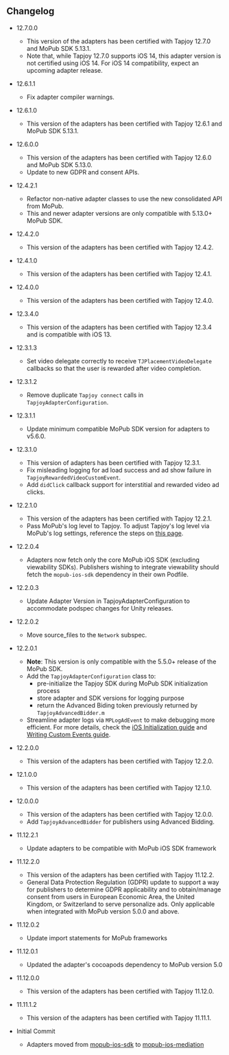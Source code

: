 ## Changelog
  * 12.7.0.0
    * This version of the adapters has been certified with Tapjoy 12.7.0 and MoPub SDK 5.13.1.
    * Note that, while Tapjoy 12.7.0 supports iOS 14, this adapter version is not certified using iOS 14. For iOS 14 compatibility, expect an upcoming adapter release.

  * 12.6.1.1
    * Fix adapter compiler warnings.

  * 12.6.1.0
    * This version of the adapters has been certified with Tapjoy 12.6.1 and MoPub SDK 5.13.1.

  * 12.6.0.0
    * This version of the adapters has been certified with Tapjoy 12.6.0 and MoPub SDK 5.13.0.
    * Update to new GDPR and consent APIs.
    
  * 12.4.2.1
    * Refactor non-native adapter classes to use the new consolidated API from MoPub.
    * This and newer adapter versions are only compatible with 5.13.0+ MoPub SDK.

  * 12.4.2.0
    * This version of the adapters has been certified with Tapjoy 12.4.2.

  * 12.4.1.0
    * This version of the adapters has been certified with Tapjoy 12.4.1.

  * 12.4.0.0
    * This version of the adapters has been certified with Tapjoy 12.4.0.

  * 12.3.4.0
    * This version of the adapters has been certified with Tapjoy 12.3.4 and is compatible with iOS 13.
    
  * 12.3.1.3
    * Set video delegate correctly to receive `TJPlacementVideoDelegate` callbacks so that the user is rewarded after video completion.

  * 12.3.1.2
    * Remove duplicate `Tapjoy connect` calls in `TapjoyAdapterConfiguration`.
    
  * 12.3.1.1
    * Update minimum compatible MoPub SDK version for adapters to v5.6.0.
    
  * 12.3.1.0
    * This version of adapters has been certified with Tapjoy 12.3.1.
    * Fix misleading logging for ad load success and ad show failure in `TapjoyRewardedVideoCustomEvent`.
    * Add `didClick` callback support for interstitial and rewarded video ad clicks.

  * 12.2.1.0
    * This version of the adapters has been certified with Tapjoy 12.2.1.
    * Pass MoPub's log level to Tapjoy. To adjust Tapjoy's log level via MoPub's log settings, reference the steps on [this page](https://developers.mopub.com/publishers/ios/test/#enable-logging).
    
  * 12.2.0.4
    * Adapters now fetch only the core MoPub iOS SDK (excluding viewability SDKs). Publishers wishing to integrate viewability should fetch the `mopub-ios-sdk` dependency in their own Podfile.

  * 12.2.0.3
    * Update Adapter Version in TapjoyAdapterConfiguration to accommodate podspec changes for Unity releases.
    
  * 12.2.0.2
    * Move source_files to the `Network` subspec. 

  * 12.2.0.1
    * **Note**: This version is only compatible with the 5.5.0+ release of the MoPub SDK.
    * Add the `TapjoyAdapterConfiguration` class to: 
         * pre-initialize the Tapjoy SDK during MoPub SDK initialization process
         * store adapter and SDK versions for logging purpose
         * return the Advanced Biding token previously returned by `TapjoyAdvancedBidder.m`
    * Streamline adapter logs via `MPLogAdEvent` to make debugging more efficient. For more details, check the [iOS Initialization guide](https://developers.mopub.com/docs/ios/initialization/) and [Writing Custom Events guide](https://developers.mopub.com/docs/ios/custom-events/).

  * 12.2.0.0
    * This version of the adapters has been certified with Tapjoy 12.2.0.
    
  * 12.1.0.0
    * This version of the adapters has been certified with Tapjoy 12.1.0.

  * 12.0.0.0
    * This version of the adapters has been certified with Tapjoy 12.0.0.
    * Add `TapjoyAdvancedBidder` for publishers using Advanced Bidding.

  * 11.12.2.1
    * Update adapters to be compatible with MoPub iOS SDK framework
    
  * 11.12.2.0
    * This version of the adapters has been certified with Tapjoy 11.12.2.
    * General Data Protection Regulation (GDPR) update to support a way for publishers to determine GDPR applicability and to obtain/manage consent from users in European Economic Area, the United Kingdom, or Switzerland to serve personalize ads. Only applicable when integrated with MoPub version 5.0.0 and above.
    
  * 11.12.0.2
    * Update import statements for MoPub frameworks

  * 11.12.0.1
   	* Updated the adapter's cocoapods dependency to MoPub version 5.0

  * 11.12.0.0
    * This version of the adapters has been certified with Tapjoy 11.12.0.

  * 11.11.1.2
    * This version of the adapters has been certified with Tapjoy 11.11.1.

  * Initial Commit
  	* Adapters moved from [mopub-ios-sdk](https://github.com/mopub/mopub-ios-sdk) to [mopub-ios-mediation](https://github.com/mopub/mopub-iOS-mediation/)
